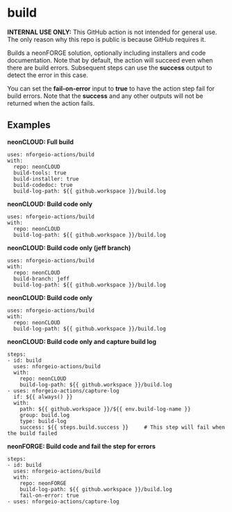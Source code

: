 # build

**INTERNAL USE ONLY:** This GitHub action is not intended for general use.  The only reason why this repo is public is because GitHub requires it.

Builds a neonFORGE solution, optionally including installers and code documentation.  Note that by default, the
action will succeed even when there are build errors.  Subsequent steps can use the **success** output to detect
the error in this case.

You can set the **fail-on-error** input to **true** to have the action step fail for build errors.  Note that the 
**success** and any other outputs will not be returned when the action fails.

## Examples

**neonCLOUD: Full build**
```
uses: nforgeio-actions/build
with:
  repo: neonCLOUD
  build-tools: true
  build-installer: true
  build-codedoc: true
  build-log-path: ${{ github.workspace }}/build.log
```

**neonCLOUD: Build code only**
```
uses: nforgeio-actions/build
with:
  repo: neonCLOUD
  build-log-path: ${{ github.workspace }}/build.log
```

**neonCLOUD: Build code only (jeff branch)**
```
uses: nforgeio-actions/build
with:
  repo: neonCLOUD
  build-branch: jeff
  build-log-path: ${{ github.workspace }}/build.log
```

**neonCLOUD: Build code only**
```
uses: nforgeio-actions/build
with:
  repo: neonCLOUD
  build-log-path: ${{ github.workspace }}/build.log
```

**neonCLOUD: Build code only and capture build log**
```
steps:
- id: build
  uses: nforgeio-actions/build
  with:
    repo: neonCLOUD
    build-log-path: ${{ github.workspace }}/build.log
- uses: nforgeio-actions/capture-log
  if: ${{ always() }}
  with:
    path: ${{ github.workspace }}/${{ env.build-log-name }}
    group: build.log
    type: build-log
    success: ${{ steps.build.success }}     # This step will fail when the build failed
```

**neonFORGE: Build code and fail the step for errors**

```
steps:
- id: build
  uses: nforgeio-actions/build
  with:
    repo: neonFORGE
    build-log-path: ${{ github.workspace }}/build.log
    fail-on-error: true
- uses: nforgeio-actions/capture-log
```
